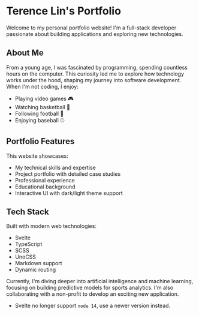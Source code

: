 # Terence Lin's Portfolio

Welcome to my personal portfolio website! I'm a full-stack developer passionate about building applications and exploring new technologies.

## About Me

From a young age, I was fascinated by programming, spending countless hours on the computer. This curiosity led me to explore how technology works under the hood, shaping my journey into software development. When I'm not coding, I enjoy:
- Playing video games 🎮
- Watching basketball 🏀
- Following football 🏈
- Enjoying baseball ⚾

## Portfolio Features

This website showcases:
- My technical skills and expertise
- Project portfolio with detailed case studies
- Professional experience
- Educational background
- Interactive UI with dark/light theme support

## Tech Stack

Built with modern web technologies:
- Svelte
- TypeScript
- SCSS
- UnoCSS
- Markdown support
- Dynamic routing

Currently, I'm diving deeper into artificial intelligence and machine learning, focusing on building predictive models for sports analytics. I'm also collaborating with a non-profit to develop an exciting new application.

- Svelte no longer support `node 14`, use a newer version instead.

